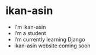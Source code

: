 # ikan-asin

- I'm ikan-asin
- I’m a student
- I’m currently learning Django
- ikan-asin website coming soon
